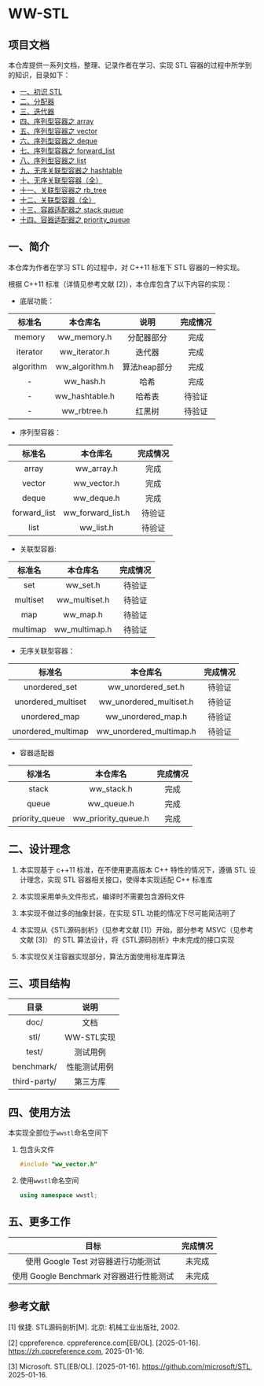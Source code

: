 # WW-STL

## 项目文档

本仓库提供一系列文档，整理、记录作者在学习、实现 STL 容器的过程中所学到的知识，目录如下：

+ [一、初识 STL](./doc/一、初识%20STL.md)
+ [二、分配器](./doc/二、分配器.md)
+ [三、迭代器](./doc/三、迭代器.md)
+ [四、序列型容器之 array](./doc/四、序列型容器之%20array.md)
+ [五、序列型容器之 vector](./doc/五、序列型容器之%20vector.md)
+ [六、序列型容器之 deque](./doc/六、序列型容器之%20deque.md)
+ [七、序列型容器之 forward_list](./doc/七、序列型容器之%20forward_list.md)
+ [八、序列型容器之 list](./doc/八、序列型容器之%20list.md)
+ [九、无序关联型容器之 hashtable](./doc/九、无序关联型容器之%20hashtable.md)
+ [十、无序关联型容器（全）](./doc/十、无序关联型容器（全）.md)
+ [十一、关联型容器之 rb_tree](./doc/十一、关联型容器之%20rb_tree.md)
+ [十二、关联型容器（全）](./doc/十二、关联型容器（全）.md)
+ [十三、容器适配器之 stack queue](./doc/十三、容器适配器之%20stack%20queue.md)
+ [十四、容器适配器之 priority_queue](./doc/十四、容器适配器之%20priority_queue.md)

## 一、简介

本仓库为作者在学习 STL 的过程中，对 C++11 标准下 STL 容器的一种实现。

根据 C++11 标准（详情见参考文献 [2]），本仓库包含了以下内容的实现：

+ 底层功能：

| 标准名 | 本仓库名 | 说明 | 完成情况 |
| :---: | :---: | :---: | :---: |
| memory | ww_memory.h | 分配器部分 | 完成 |
| iterator | ww_iterator.h | 迭代器 | 完成 |
| algorithm | ww_algorithm.h | 算法heap部分 | 完成 |
| - | ww_hash.h | 哈希 | 完成 |
| - | ww_hashtable.h | 哈希表 | 待验证 |
| - | ww_rbtree.h | 红黑树 | 待验证 |

+ 序列型容器：

| 标准名 | 本仓库名 | 完成情况 |
| :---: | :---: | :---: |
| array | ww_array.h | 完成 |
| vector | ww_vector.h | 完成 |
| deque | ww_deque.h | 完成 |
| forward_list | ww_forward_list.h | 待验证 |
| list | ww_list.h | 待验证 |

+ 关联型容器:

| 标准名 | 本仓库名 | 完成情况 |
| :---: | :---: | :---: |
| set | ww_set.h | 待验证 |
| multiset | ww_multiset.h | 待验证 |
| map | ww_map.h | 待验证 |
| multimap | ww_multimap.h | 待验证 |

+ 无序关联型容器：

| 标准名 | 本仓库名 | 完成情况 |
| :---: | :---: | :---: |
| unordered_set | ww_unordered_set.h | 待验证 |
| unordered_multiset | ww_unordered_multiset.h | 待验证 |
| unordered_map | ww_unordered_map.h | 待验证 |
| unordered_multimap | ww_unordered_multimap.h | 待验证 |

+ 容器适配器

| 标准名 | 本仓库名 | 完成情况 |
| :---: | :---: | :---: |
| stack | ww_stack.h | 完成 |
| queue | ww_queue.h | 完成 |
| priority_queue | ww_priority_queue.h | 完成 |

## 二、设计理念

1. 本实现基于 c++11 标准，在不使用更高版本 C++ 特性的情况下，遵循 STL 设计理念，实现 STL 容器相关接口，使得本实现适配 C++ 标准库

2. 本实现采用单头文件形式，编译时不需要包含源码文件

3. 本实现不做过多的抽象封装，在实现 STL 功能的情况下尽可能简洁明了

4. 本实现从《STL源码剖析》（见参考文献 [1]）开始，部分参考 MSVC（见参考文献 [3]） 的 STL 算法设计，将《STL源码剖析》中未完成的接口实现

5. 本实现仅关注容器实现部分，算法方面使用标准库算法

## 三、项目结构

| 目录 | 说明 |
| :---: | :---: |
| doc/ | 文档 |
| stl/ | WW-STL实现 |
| test/ | 测试用例 |
| benchmark/ | 性能测试用例 |
| third-party/ | 第三方库 |

## 四、使用方法

本实现全部位于`wwstl`命名空间下

1. 包含头文件

    ```c++
    #include "ww_vector.h"
    ```

2. 使用`wwstl`命名空间

    ```c++
    using namespace wwstl;
    ```

## 五、更多工作

| 目标 | 完成情况 |
| :---: | :---: |
| 使用 Google Test 对容器进行功能测试 | 未完成 |
| 使用 Google Benchmark 对容器进行性能测试 | 未完成 |

## 参考文献

[1] 侯捷. STL源码剖析[M]. 北京: 机械工业出版社, 2002.

[2] cppreference. cppreference.com[EB/OL]. [2025-01-16]. <https://zh.cppreference.com>, 2025-01-16.

[3] Microsoft. STL[EB/OL]. [2025-01-16]. <https://github.com/microsoft/STL>, 2025-01-16.
